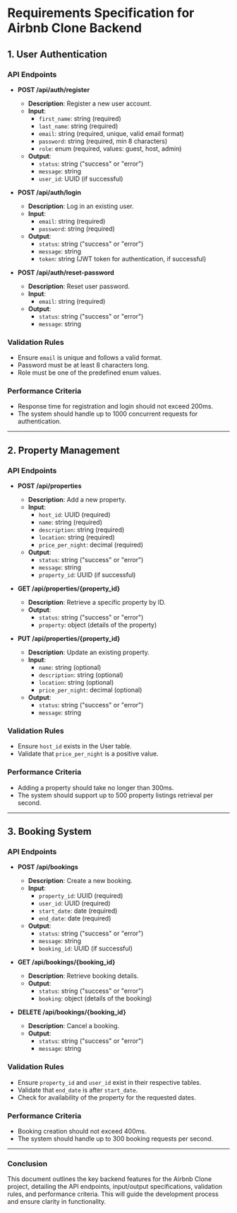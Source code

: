 # Requirements Specification for Airbnb Clone Backend

## 1. User Authentication

### API Endpoints
- **POST /api/auth/register**
  - **Description**: Register a new user account.
  - **Input**:
    - `first_name`: string (required)
    - `last_name`: string (required)
    - `email`: string (required, unique, valid email format)
    - `password`: string (required, min 8 characters)
    - `role`: enum (required, values: guest, host, admin)
  - **Output**:
    - `status`: string ("success" or "error")
    - `message`: string
    - `user_id`: UUID (if successful)

- **POST /api/auth/login**
  - **Description**: Log in an existing user.
  - **Input**:
    - `email`: string (required)
    - `password`: string (required)
  - **Output**:
    - `status`: string ("success" or "error")
    - `message`: string
    - `token`: string (JWT token for authentication, if successful)

- **POST /api/auth/reset-password**
  - **Description**: Reset user password.
  - **Input**:
    - `email`: string (required)
  - **Output**:
    - `status`: string ("success" or "error")
    - `message`: string

### Validation Rules
- Ensure `email` is unique and follows a valid format.
- Password must be at least 8 characters long.
- Role must be one of the predefined enum values.

### Performance Criteria
- Response time for registration and login should not exceed 200ms.
- The system should handle up to 1000 concurrent requests for authentication.

---

## 2. Property Management

### API Endpoints
- **POST /api/properties**
  - **Description**: Add a new property.
  - **Input**:
    - `host_id`: UUID (required)
    - `name`: string (required)
    - `description`: string (required)
    - `location`: string (required)
    - `price_per_night`: decimal (required)
  - **Output**:
    - `status`: string ("success" or "error")
    - `message`: string
    - `property_id`: UUID (if successful)

- **GET /api/properties/{property_id}**
  - **Description**: Retrieve a specific property by ID.
  - **Output**:
    - `status`: string ("success" or "error")
    - `property`: object (details of the property)

- **PUT /api/properties/{property_id}**
  - **Description**: Update an existing property.
  - **Input**:
    - `name`: string (optional)
    - `description`: string (optional)
    - `location`: string (optional)
    - `price_per_night`: decimal (optional)
  - **Output**:
    - `status`: string ("success" or "error")
    - `message`: string

### Validation Rules
- Ensure `host_id` exists in the User table.
- Validate that `price_per_night` is a positive value.

### Performance Criteria
- Adding a property should take no longer than 300ms.
- The system should support up to 500 property listings retrieval per second.

---

## 3. Booking System

### API Endpoints
- **POST /api/bookings**
  - **Description**: Create a new booking.
  - **Input**:
    - `property_id`: UUID (required)
    - `user_id`: UUID (required)
    - `start_date`: date (required)
    - `end_date`: date (required)
  - **Output**:
    - `status`: string ("success" or "error")
    - `message`: string
    - `booking_id`: UUID (if successful)

- **GET /api/bookings/{booking_id}**
  - **Description**: Retrieve booking details.
  - **Output**:
    - `status`: string ("success" or "error")
    - `booking`: object (details of the booking)

- **DELETE /api/bookings/{booking_id}**
  - **Description**: Cancel a booking.
  - **Output**:
    - `status`: string ("success" or "error")
    - `message`: string

### Validation Rules
- Ensure `property_id` and `user_id` exist in their respective tables.
- Validate that `end_date` is after `start_date`.
- Check for availability of the property for the requested dates.

### Performance Criteria
- Booking creation should not exceed 400ms.
- The system should handle up to 300 booking requests per second.

---

### Conclusion
This document outlines the key backend features for the Airbnb Clone project, detailing the API endpoints, input/output specifications, validation rules, and performance criteria. This will guide the development process and ensure clarity in functionality.